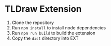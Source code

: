 # TLDraw Extension

1. Clone the repository
2. Run `npm install` to install node dependencies
3. Run `npm run build` to build the extension
4. Copy the `dist` directory into EXT
